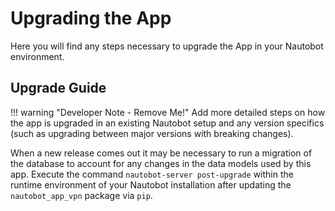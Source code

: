 # Upgrading the App

Here you will find any steps necessary to upgrade the App in your Nautobot environment.

## Upgrade Guide

!!! warning "Developer Note - Remove Me!"
    Add more detailed steps on how the app is upgraded in an existing Nautobot setup and any version specifics (such as upgrading between major versions with breaking changes).

When a new release comes out it may be necessary to run a migration of the database to account for any changes in the data models used by this app. Execute the command `nautobot-server post-upgrade` within the runtime environment of your Nautobot installation after updating the `nautobot_app_vpn` package via `pip`.
